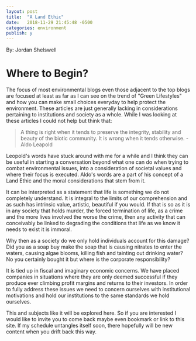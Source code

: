 ```yaml
---
layout: post
title:  "A Land Ethic"
date:   2018-11-29 21:45:48 -0500
categories: environment
publish: y
---
```


By: Jordan Shelswell

# Where to Begin?
  The focus of most environmental blogs even those adjacent to the top blogs are focused at least as far as I can see on the trend of "Green Lifestyles" and how you can make small choices everyday to help protect the environment. These articles are just generally lacking in considerations pertaining to institutions and society as a whole. While I was looking at these articles I could not help but think that:

  >A thing is right when it tends to preserve the integrity, stability and beauty of the biotic community. It is wrong when it tends otherwise. -Aldo Leapold

  Leopold's words have stuck around with me for a while and I think they can be useful in starting a conversation beyond what one can do when trying to combat environmental issues, into a consideration of societal values and where their focus is executed. Aldo's words are a part of his concept of a Land Ethic and the moral considerations that stem from it.

  It can be interpreted as a statement that life is something we do not completely understand. It is integral to the limits of our comprehension and as such has intrinsic value, artistic, beautiful if you would. If that is so as it is in any society that holds murder, the forced termination of life, as a crime and the more lives involved the worse the crime, then any activity that can conceivably be linked to degrading the conditions that life as we know it needs to exist it is immoral.

  Why then as a society do we only hold individuals account for this damage? Did you as a soap buy make the soap that is causing nitrates to enter the waters, causing algae blooms, killing fish and tainting out drinking water? No you certainly bought it but where is the corporate responsibility?

  It is tied up in fiscal and imaginary economic concerns. We have placed companies in situations where they are only deemed successful if they produce ever climbing profit margins and returns to their investors. In order to fully address these issues we need to concern ourselves with institutional motivations and hold our institutions to the same standards we hold ourselves.


  This and subjects like it will be explored here. So if you are interested I would like to invite you to come back maybe even bookmark or link to this site. If my schedule untangles itself soon, there hopefully will be new content when you drift back this way.
